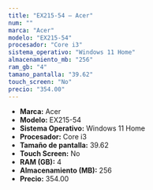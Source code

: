 ```yaml
---
title: "EX215-54 — Acer"
num: ""
marca: "Acer"
modelo: "EX215-54"
procesador: "Core i3"
sistema_operativo: "Windows 11 Home"
almacenamiento_mb: "256"
ram_gb: "4"
tamano_pantalla: "39.62"
touch_screen: "No"
precio: "354.00"
---
```

<ul>
<li><strong>Marca:</strong> Acer</li>
<li><strong>Modelo:</strong> EX215-54</li>
<li><strong>Sistema Operativo:</strong> Windows 11 Home</li>
<li><strong>Procesador:</strong> Core i3 </li>
<li><strong>Tamaño de pantalla:</strong> 39.62</li>
<li><strong>Touch Screen:</strong> No</li>
<li><strong>RAM (GB):</strong> 4</li>
<li><strong>Almacenamiento (MB):</strong> 256</li>
<li><strong>Precio:</strong> 354.00</li>
</ul>